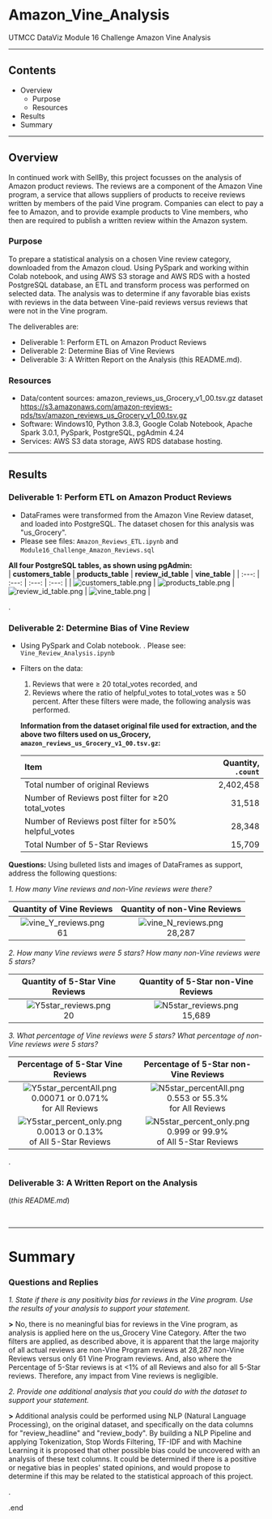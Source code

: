 # Amazon_Vine_Analysis
UTMCC DataViz Module 16 Challenge Amazon Vine Analysis

---

## Contents 
  * Overview
    - Purpose
    - Resources
  * Results
  * Summary
 

---  

## Overview 
  In continued work with SellBy, this project focusses on the analysis of Amazon product reviews. The reviews are a component of the Amazon Vine program, a service that allows suppliers of products to receive reviews written by members of the paid Vine program. Companies can elect to pay a fee to Amazon, and to provide example products to Vine members, who then are required to publish a written review within the Amazon system. 

   ### Purpose
   To prepare a statistical analysis on a chosen Vine review category, downloaded from the Amazon cloud. Using PySpark and working within Colab notebook, and using AWS S3 storage and AWS RDS with a hosted PostgreSQL database, an ETL and transform process was performed on selected data. The analysis was to determine if any favorable bias exists with reviews in the data between Vine-paid reviews versus reviews that were not in the Vine program. 
  
   The deliverables are: 
   - Deliverable 1: Perform ETL on Amazon Product Reviews
   - Deliverable 2: Determine Bias of Vine Reviews
   - Deliverable 3: A Written Report on the Analysis (this README.md).
   
  
   ### Resources
  * Data/content sources: amazon_reviews_us_Grocery_v1_00.tsv.gz dataset https://s3.amazonaws.com/amazon-reviews-pds/tsv/amazon_reviews_us_Grocery_v1_00.tsv.gz
  * Software: Windows10, Python 3.8.3, Google Colab Notebook, Apache Spark 3.0.1, PySpark, PostgreSQL, pgAdmin 4.24
  * Services: AWS S3 data storage, AWS RDS database hosting. 
  

--- 

## Results


### Deliverable 1: Perform ETL on Amazon Product Reviews
   * DataFrames were transformed from the Amazon Vine Review dataset, and loaded into PostgreSQL. The dataset chosen for this analysis was "us_Grocery".
   * Please see files: `Amazon_Reviews_ETL.ipynb`  and  `Module16_Challenge_Amazon_Reviews.sql` 
   
   
   **All four PostgreSQL tables, as shown using pgAdmin:**  <br>
   | **customers_table** | **products_table** | **review_id_table** | **vine_table** |
   | :---: | :---: | :---: | :---: | 
   | ![customers_table.png](https://github.com/larrydodson/Amazon_Vine_Analysis/blob/main/customers_table.png) | ![products_table.png](https://github.com/larrydodson/Amazon_Vine_Analysis/blob/main/products_table.png) | ![review_id_table.png](https://github.com/larrydodson/Amazon_Vine_Analysis/blob/main/review_id_table.png) | ![vine_table.png](https://github.com/larrydodson/Amazon_Vine_Analysis/blob/main/vine_table.png) | 
 
.

### Deliverable 2: Determine Bias of Vine Review 
  * Using PySpark and Colab notebook.  .  Please see: `Vine_Review_Analysis.ipynb`  
  * Filters on the data: 
    1) Reviews that were ≥ 20 total_votes recorded, and 
    2) Reviews where the ratio of helpful_votes to total_votes was ≥ 50 percent.  After these filters were made, the following analysis was performed.

      **Information from the dataset original file used for extraction, and the above two filters used on us_Grocery,  `amazon_reviews_us_Grocery_v1_00.tsv.gz`:** 
      
     | **Item** | **Quantity**, `.count` | 
     | :--- | ---: | 
     | Total number of original Reviews | 2,402,458 | 
     | Number of Reviews post filter for ≥20 total_votes | 31,518 |  
     | Number of Reviews post filter for ≥50% helpful_votes | 28,348 | 
     | Total Number of 5-Star Reviews | 15,709 |



**Questions:**  Using bulleted lists and images of DataFrames as support, address the following questions:

   *1. How many Vine reviews and non-Vine reviews were there?*
  
   | **Quantity of Vine Reviews** | **Quantity of non-Vine Reviews** |
   | :---: | :---: |
   | ![vine_Y_reviews.png](https://github.com/larrydodson/Amazon_Vine_Analysis/blob/main/vine_Y_reviews.png) <br>61 | ![vine_N_reviews.png](https://github.com/larrydodson/Amazon_Vine_Analysis/blob/main/vine_N_reviews.png) <br>28,287 |  
 
 
   *2. How many Vine reviews were 5 stars? How many non-Vine reviews were 5 stars?*
 
   | **Quantity of 5-Star Vine Reviews** | **Quantity of 5-Star non-Vine Reviews** |
   | :---: | :---: |
   | ![Y5star_reviews.png](https://github.com/larrydodson/Amazon_Vine_Analysis/blob/main/Y5star_reviews.png) <br>20  | ![N5star_reviews.png](https://github.com/larrydodson/Amazon_Vine_Analysis/blob/main/N5star_reviews.png) <br>15,689  | 
 
 
   *3. What percentage of Vine reviews were 5 stars? What percentage of non-Vine reviews were 5 stars?*
  
   | **Percentage of 5-Star Vine Reviews** | **Percentage of 5-Star non-Vine Reviews** |
   | :---: | :---: |
   | ![Y5star_percentAll.png](https://github.com/larrydodson/Amazon_Vine_Analysis/blob/main/Y5star_percentAll.png) <br>0.00071 or 0.071%<br>for All Reviews | ![N5star_percentAll.png](https://github.com/larrydodson/Amazon_Vine_Analysis/blob/main/N5star_percentAll.png) <br>0.553 or 55.3%<br>for All Reviews | 
   | ![Y5star_percent_only.png](https://github.com/larrydodson/Amazon_Vine_Analysis/blob/main/Y5star_percent_only.png) <br>0.0013 or 0.13%<br>of All 5-Star Reviews | ![N5star_percent_only.png](https://github.com/larrydodson/Amazon_Vine_Analysis/blob/main/N5star_percent_only.png) <br>0.999 or 99.9%<br>of All 5-Star Reviews | 
 
 
.

### Deliverable 3: A Written Report on the Analysis 
 (*this README.md*)
  
<br>

---

# Summary

### Questions and Replies 
  *1. State if there is any positivity bias for reviews in the Vine program. Use the results of your analysis to support your statement.* 
  
   **>**  No, there is no meaningful bias for reviews in the Vine program, as analysis is applied here on the us_Grocery Vine Category. After the two filters are applied, as described above, it is apparent that the large majority of all actual reviews are non-Vine Program reviews at 28,287 non-Vine Reviews versus only 61 Vine Program reviews. And, also where the Percentage of 5-Star reviews is at <1% of all Reviews and also for all 5-Star reviews. Therefore, any impact from Vine reviews is negligible. 
  
  *2. Provide one additional analysis that you could do with the dataset to support your statement.*

   **>**  Additional analysis could be performed using NLP (Natural Language Processing), on the original dataset, and specifically on the data columns for "review_headline" and "review_body". By building a NLP Pipeline and applying Tokenization, Stop Words Filtering, TF-IDF and with Machine Learning it is proposed that other possible bias could be uncovered with an analysis of these text columns.  It could be determined if there is a positive or negative bias in peoples' stated opinions, and would propose to determine if this may be related to the statistical approach of this project. 



.

.end
